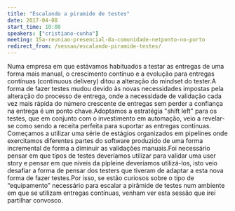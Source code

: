 ```yaml
---
title: "Escalando a piramide de testes"
date: 2017-04-08
start_time: 10:00
speakers: ["cristiano-cunha"]
meeting: 15a-reuniao-presencial-da-comunidade-netponto-no-porto
redirect_from: /sessao/escalando-piramide-testes/
---
```


Numa empresa em que estávamos habituados a testar as entregas de uma forma mais manual, o crescimento contínuo e a evolução para entregas contínuas (continuous delivery) ditou a alteração do mindset do tester.A forma de fazer testes mudou devido às novas necessidades impostas pela alteração do processo de entrega, onde a necessidade de validação cada vez mais rápida do número crescente de entregas sem perder a confiança na entrega é um ponto chave.Adoptamos a estratégia "shift left" para os testes, que em conjunto com o investimento em automação, veio a revelar-se como sendo a receita perfeita para suportar as entregas contínuas. Começamos a utilizar uma série de estágios organizados em pipelines onde exercitamos diferentes partes do software produzido de uma forma incremental de forma a diminuir as validações manuais.Foi necessário pensar em que tipos de testes deveríamos utilizar para validar uma user story e pensar em que níveis da pipleine deveríamos utilizá-los, isto veio desafiar a forma de pensar dos testers que tiveram de adaptar a esta nova forma de fazer testes.Por isso, se estão curiosos sobre o tipo de “equipamento” necessário para escalar a pirâmide de testes num ambiente em que se utilizam entregas contínuas, venham ver esta sessão que irei partilhar convosco.
